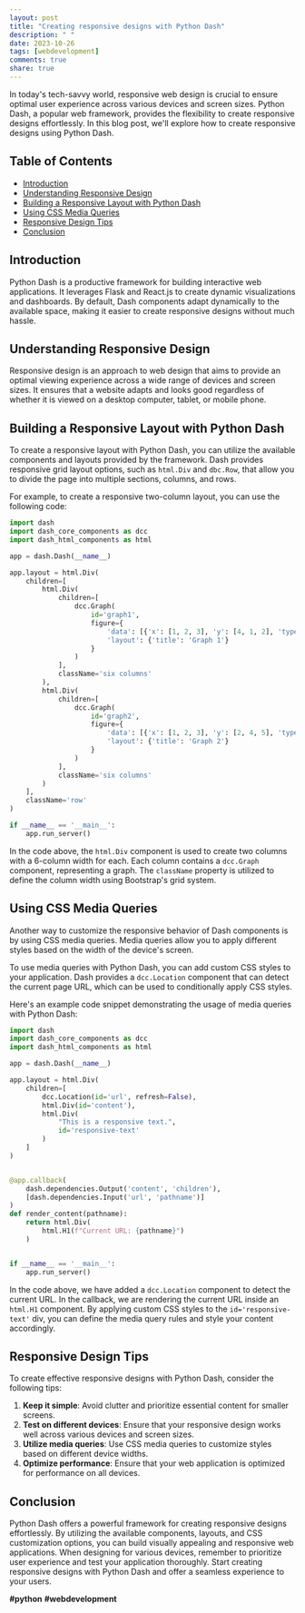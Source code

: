 ```yaml
---
layout: post
title: "Creating responsive designs with Python Dash"
description: " "
date: 2023-10-26
tags: [webdevelopment]
comments: true
share: true
---
```


In today's tech-savvy world, responsive web design is crucial to ensure optimal user experience across various devices and screen sizes. Python Dash, a popular web framework, provides the flexibility to create responsive designs effortlessly. In this blog post, we'll explore how to create responsive designs using Python Dash.

## Table of Contents
- [Introduction](#introduction)
- [Understanding Responsive Design](#understanding-responsive-design)
- [Building a Responsive Layout with Python Dash](#building-a-responsive-layout-with-python-dash)
- [Using CSS Media Queries](#using-css-media-queries)
- [Responsive Design Tips](#responsive-design-tips)
- [Conclusion](#conclusion)

## Introduction
Python Dash is a productive framework for building interactive web applications. It leverages Flask and React.js to create dynamic visualizations and dashboards. By default, Dash components adapt dynamically to the available space, making it easier to create responsive designs without much hassle.

## Understanding Responsive Design
Responsive design is an approach to web design that aims to provide an optimal viewing experience across a wide range of devices and screen sizes. It ensures that a website adapts and looks good regardless of whether it is viewed on a desktop computer, tablet, or mobile phone.

## Building a Responsive Layout with Python Dash
To create a responsive layout with Python Dash, you can utilize the available components and layouts provided by the framework. Dash provides responsive grid layout options, such as `html.Div` and `dbc.Row`, that allow you to divide the page into multiple sections, columns, and rows.

For example, to create a responsive two-column layout, you can use the following code:

```python
import dash
import dash_core_components as dcc
import dash_html_components as html

app = dash.Dash(__name__)

app.layout = html.Div(
    children=[
        html.Div(
            children=[
                dcc.Graph(
                    id='graph1',
                    figure={
                        'data': [{'x': [1, 2, 3], 'y': [4, 1, 2], 'type': 'bar', 'name': 'A'}],
                        'layout': {'title': 'Graph 1'}
                    }
                )
            ],
            className='six columns'
        ),
        html.Div(
            children=[
                dcc.Graph(
                    id='graph2',
                    figure={
                        'data': [{'x': [1, 2, 3], 'y': [2, 4, 5], 'type': 'bar', 'name': 'B'}],
                        'layout': {'title': 'Graph 2'}
                    }
                )
            ],
            className='six columns'
        )
    ],
    className='row'
)

if __name__ == '__main__':
    app.run_server()
```

In the code above, the `html.Div` component is used to create two columns with a 6-column width for each. Each column contains a `dcc.Graph` component, representing a graph. The `className` property is utilized to define the column width using Bootstrap's grid system.

## Using CSS Media Queries
Another way to customize the responsive behavior of Dash components is by using CSS media queries. Media queries allow you to apply different styles based on the width of the device's screen.

To use media queries with Python Dash, you can add custom CSS styles to your application. Dash provides a `dcc.Location` component that can detect the current page URL, which can be used to conditionally apply CSS styles.

Here's an example code snippet demonstrating the usage of media queries with Python Dash:

```python
import dash
import dash_core_components as dcc
import dash_html_components as html

app = dash.Dash(__name__)

app.layout = html.Div(
    children=[
        dcc.Location(id='url', refresh=False),
        html.Div(id='content'),
        html.Div(
            "This is a responsive text.",
            id='responsive-text'
        )
    ]
)


@app.callback(
    dash.dependencies.Output('content', 'children'),
    [dash.dependencies.Input('url', 'pathname')]
)
def render_content(pathname):
    return html.Div(
        html.H1(f"Current URL: {pathname}")
    )


if __name__ == '__main__':
    app.run_server()
```

In the code above, we have added a `dcc.Location` component to detect the current URL. In the callback, we are rendering the current URL inside an `html.H1` component. By applying custom CSS styles to the `id='responsive-text'` div, you can define the media query rules and style your content accordingly.

## Responsive Design Tips
To create effective responsive designs with Python Dash, consider the following tips:

1. **Keep it simple**: Avoid clutter and prioritize essential content for smaller screens.
2. **Test on different devices**: Ensure that your responsive design works well across various devices and screen sizes.
3. **Utilize media queries**: Use CSS media queries to customize styles based on different device widths.
4. **Optimize performance**: Ensure that your web application is optimized for performance on all devices.

## Conclusion
Python Dash offers a powerful framework for creating responsive designs effortlessly. By utilizing the available components, layouts, and CSS customization options, you can build visually appealing and responsive web applications. When designing for various devices, remember to prioritize user experience and test your application thoroughly. Start creating responsive designs with Python Dash and offer a seamless experience to your users.

**#python** **#webdevelopment**
